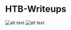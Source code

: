 # HTB-Writeups
![alt text](https://github.com/netcatus/HTB-Writeups/blob/master/image/ncus.png "header")
![alt text](https://www.hackthebox.eu/badge/team/image/188 "rank")
